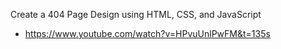 Create a 404 Page Design using HTML, CSS, and JavaScript
 - https://www.youtube.com/watch?v=HPvuUnlPwFM&t=135s